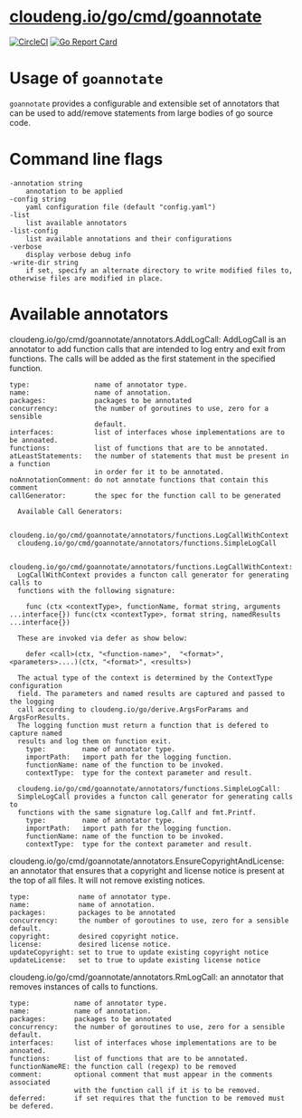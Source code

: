 # [cloudeng.io/go/cmd/goannotate](https://pkg.go.dev/cloudeng.io/go/cmd/goannotate?tab=doc)
[![CircleCI](https://circleci.com/gh/cloudengio/go.gotools.svg?style=svg)](https://circleci.com/gh/cloudengio/go.gotools) [![Go Report Card](https://goreportcard.com/badge/cloudeng.io/go/cmd/goannotate)](https://goreportcard.com/report/cloudeng.io/go/cmd/goannotate)


# Usage of `goannotate`

`goannotate` provides a configurable and extensible set of annotators that can
be used to add/remove statements from large bodies of go source code.

# Command line flags

    -annotation string
      	annotation to be applied
    -config string
      	yaml configuration file (default "config.yaml")
    -list
      	list available annotators
    -list-config
      	list available annotations and their configurations
    -verbose
      	display verbose debug info
    -write-dir string
      	if set, specify an alternate directory to write modified files to, otherwise files are modified in place.

# Available annotators

cloudeng.io/go/cmd/goannotate/annotators.AddLogCall: AddLogCall is an
annotator to add function calls that are intended to log entry and exit from
functions. The calls will be added as the first statement in the specified
function.

    type:                name of annotator type.
    name:                name of annotation.
    packages:            packages to be annotated
    concurrency:         the number of goroutines to use, zero for a sensible
                         default.
    interfaces:          list of interfaces whose implementations are to be annoated.
    functions:           list of functions that are to be annotated.
    atLeastStatements:   the number of statements that must be present in a function
                         in order for it to be annotated.
    noAnnotationComment: do not annotate functions that contain this comment
    callGenerator:       the spec for the function call to be generated

      Available Call Generators:

      cloudeng.io/go/cmd/goannotate/annotators/functions.LogCallWithContext
      cloudeng.io/go/cmd/goannotate/annotators/functions.SimpleLogCall

      cloudeng.io/go/cmd/goannotate/annotators/functions.LogCallWithContext:
      LogCallWithContext provides a functon call generator for generating calls to
      functions with the following signature:

        func (ctx <contextType>, functionName, format string, arguments ...interface{}) func(ctx <contextType>, format string, namedResults ...interface{})

      These are invoked via defer as show below:

        defer <call>(ctx, "<function-name>",  "<format>", <parameters>....)(ctx, "<format>", <results>)

      The actual type of the context is determined by the ContextType configuration
      field. The parameters and named results are captured and passed to the logging
      call according to cloudeng.io/go/derive.ArgsForParams and ArgsForResults.
      The logging function must return a function that is defered to capture named
      results and log them on function exit.
        type:         name of annotator type.
        importPath:   import path for the logging function.
        functionName: name of the function to be invoked.
        contextType:  type for the context parameter and result.

      cloudeng.io/go/cmd/goannotate/annotators/functions.SimpleLogCall:
      SimpleLogCall provides a functon call generator for generating calls to
      functions with the same signature log.Callf and fmt.Printf.
        type:         name of annotator type.
        importPath:   import path for the logging function.
        functionName: name of the function to be invoked.
        contextType:  type for the context parameter and result.

cloudeng.io/go/cmd/goannotate/annotators.EnsureCopyrightAndLicense: an
annotator that ensures that a copyright and license notice is present at the
top of all files. It will not remove existing notices.

    type:            name of annotator type.
    name:            name of annotation.
    packages:        packages to be annotated
    concurrency:     the number of goroutines to use, zero for a sensible default.
    copyright:       desired copyright notice.
    license:         desired license notice.
    updateCopyright: set to true to update existing copyright notice
    updateLicense:   set to true to update existing license notice

cloudeng.io/go/cmd/goannotate/annotators.RmLogCall: an annotator that
removes instances of calls to functions.

    type:           name of annotator type.
    name:           name of annotation.
    packages:       packages to be annotated
    concurrency:    the number of goroutines to use, zero for a sensible default.
    interfaces:     list of interfaces whose implementations are to be annoated.
    functions:      list of functions that are to be annotated.
    functionNameRE: the function call (regexp) to be removed
    comment:        optional comment that must appear in the comments associated
                    with the function call if it is to be removed.
    deferred:       if set requires that the function to be removed must be defered.

